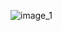 ![image_1](https://github.com/pradipchafekanade/sanskarphp/assets/95905919/93f61b4e-58a5-4231-84b9-0cb5d83e4946)
